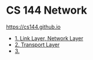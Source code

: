 # CS 144  Network

https://cs144.github.io


- [1. Link Layer, Network Layer](week1.md)
- [2. Transport Layer](week2.md)
- [3. ](week3.md)







